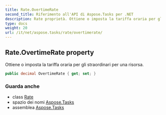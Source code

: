 ```yaml
---
title: Rate.OvertimeRate
second_title: Riferimento all'API di Aspose.Tasks per .NET
description: Rate proprietà. Ottiene o imposta la tariffa oraria per gli straordinari per una risorsa.
type: docs
weight: 20
url: /it/net/aspose.tasks/rate/overtimerate/
---
```

## Rate.OvertimeRate property

Ottiene o imposta la tariffa oraria per gli straordinari per una risorsa.

```csharp
public decimal OvertimeRate { get; set; }
```

### Guarda anche

* class [Rate](../)
* spazio dei nomi [Aspose.Tasks](../../rate/)
* assemblea [Aspose.Tasks](../../../)


